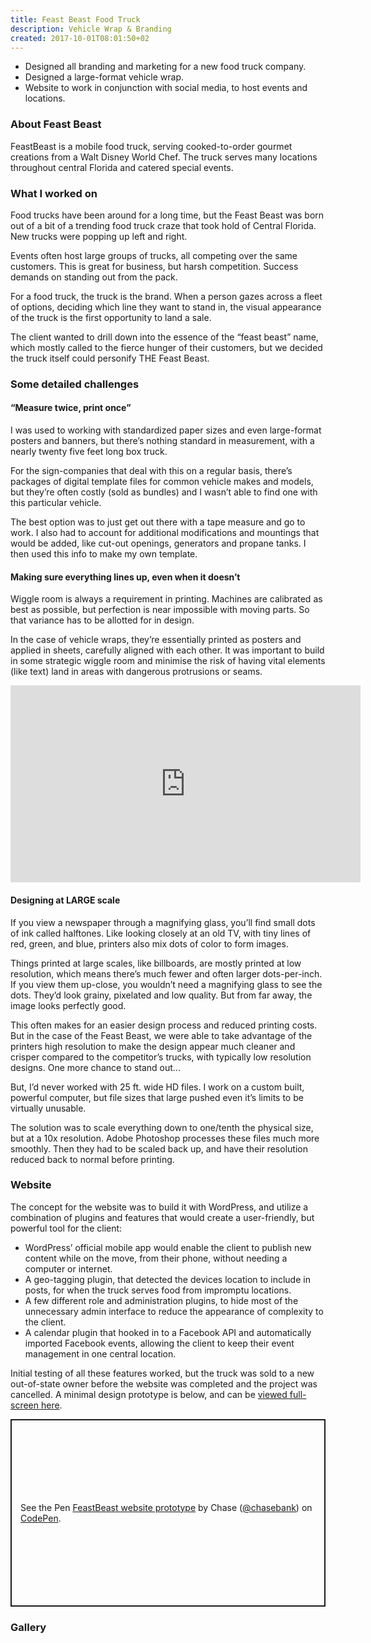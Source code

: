 ```yaml
---
title: Feast Beast Food Truck
description: Vehicle Wrap & Branding
created: 2017-10-01T08:01:50+02
---
```


<ul class="project-highlights">
  <li><span>Designed all branding and marketing for a new food truck company.</span></li>
  <li><span>Designed a large-format vehicle wrap.</span></li>
  <li><span>Website to work in conjunction with social media, to host events and locations.</span></li>
</ul>

### About Feast Beast

FeastBeast is a mobile food truck, serving cooked-to-order gourmet creations from a Walt Disney World Chef. The truck serves many locations throughout central Florida and catered special events.

### What I worked on

Food trucks have been around for a long time, but the Feast Beast was born out of a bit of a trending food truck craze that took hold of Central Florida. New trucks were popping up left and right.

Events often host large groups of trucks, all competing over the same customers. This is great for business, but harsh competition. Success demands on standing out from the pack.

For a food truck, the truck is the brand. When a person gazes across a fleet of options, deciding which line they want to stand in, the visual appearance of the truck is the first opportunity to land a sale.

The client wanted to drill down into the essence of the “feast beast” name,  which mostly called to the fierce hunger of their customers, but we decided the truck itself could personify THE Feast Beast.

<photoswipe-gallery :singleImage="true">
  <photoswipe-image
    imageURL="projects/feastbeast/feastbeast--ref.jpg"
    :classes="'large'"
    :caption="'The FeastBeast Food Truck in action'" />
</photoswipe-gallery>

### Some detailed challenges

#### “Measure twice, print once”

I was used to working with standardized paper sizes and even large-format posters and banners, but there’s nothing standard in measurement, with a nearly twenty five feet long box truck.

For the sign-companies that deal with this on a regular basis, there’s packages of digital template files for common vehicle makes and models, but they’re often costly (sold as bundles) and I wasn’t able to find one with this particular vehicle.

The best option was to just get out there with a tape measure and go to work. I also had to account for additional modifications and mountings that would be added, like cut-out openings, generators and propane tanks. I then used this info to make my own template.

<photoswipe-gallery :gallery="true">
  <photoswipe-image
    imageURL="projects/feastbeast/feastbeast--measurements.jpg"
    :classes="''"
    :caption="'Some of the reference photos with measurement notes'" />
    <photoswipe-image
    imageURL="projects/feastbeast/feastbeast--profile-templates.jpg"
    :classes="''"
    :caption="'Template created based on measurements'" />
</photoswipe-gallery>

#### Making sure everything lines up, even when it doesn’t

Wiggle room is always a requirement in printing. Machines are calibrated as best as possible, but perfection is near impossible with moving parts. So that variance has to be allotted for in design.

In the case of vehicle wraps, they’re essentially printed as posters and applied in sheets, carefully aligned with each other. It was important to build in some strategic wiggle room and minimise the risk of having vital elements (like text) land in areas with dangerous protrusions or seams.

<photoswipe-gallery :singleImage="true">
  <div class="grid-item large">
    <iframe width="560" height="315" src="https://www.youtube.com/embed/lG0juIfuY_I" frameborder="0" allow="accelerometer; autoplay; encrypted-media; gyroscope; picture-in-picture" allowfullscreen></iframe>
  </div>
</photoswipe-gallery>

#### Designing at LARGE scale

If you view a newspaper through a magnifying glass, you’ll find small dots of ink called halftones. Like looking closely at an old TV, with tiny lines of red, green, and blue, printers also mix dots of color to form images.

Things printed at large scales, like billboards, are mostly printed at low resolution, which means there’s much fewer and often larger dots-per-inch. If you view them up-close, you wouldn’t need a magnifying glass to see the dots. They’d look grainy, pixelated and low quality. But from far away, the image looks perfectly good.

This often makes for an easier design process and reduced printing costs. But in the case of the Feast Beast, we were able to take advantage of the printers high resolution to make the design appear much cleaner and crisper compared to the competitor’s trucks, with typically low resolution designs. One more chance to stand out...

But, I’d never worked with 25 ft. wide HD  files. I work on a custom built, powerful computer, but file sizes that large pushed even it’s limits to be virtually unusable.

The solution was to scale everything down to one/tenth the physical size, but at a 10x resolution. Adobe Photoshop processes these files much more smoothly. Then they had to be scaled back up, and have their resolution reduced back to normal before printing.

### Website

The concept for the website was to build it with WordPress, and utilize a combination of plugins and features that would create a user-friendly, but powerful tool for the client:

 * WordPress’ official mobile app would enable the client to publish new content while on the move, from their phone, without needing a computer or internet.
 * A geo-tagging plugin, that detected the devices location to include in posts, for when the truck serves food from impromptu locations.
 * A few different role and administration plugins, to hide most of the unnecessary admin interface to reduce the appearance of complexity to the client.
 * A calendar plugin that hooked in to a Facebook API and automatically imported Facebook events, allowing the client to keep their event management in one central location.

Initial testing of all these features worked, but the truck was sold to a new out-of-state owner before the website was completed and the project was cancelled. A minimal design prototype is below, and can be [viewed full-screen here](https://s.codepen.io/chasebank/debug/cb8cf80a7fe2208d6ca325e93b584e70).

<p class="codepen full-width" data-height="300" data-theme-id="37749" data-default-tab="result" data-user="chasebank" data-slug-hash="cb8cf80a7fe2208d6ca325e93b584e70" style="height: 300px; box-sizing: border-box; display: flex; align-items: center; justify-content: center; border: 2px solid; margin: 1em 0; padding: 1em;" data-pen-title="FeastBeast website prototype">
  <span>See the Pen <a href="https://codepen.io/chasebank/pen/cb8cf80a7fe2208d6ca325e93b584e70/">
  FeastBeast website prototype</a> by Chase (<a href="https://codepen.io/chasebank">@chasebank</a>)
  on <a href="https://codepen.io">CodePen</a>.</span>
</p>
<script async src="https://static.codepen.io/assets/embed/ei.js"></script>

### Gallery

<photoswipe-gallery :gallery="true" :fullWidth="true">
  <photoswipe-image
    imageURL="projects/feastbeast/feastbeast--logo.jpg"
    :classes="'long'"
    :caption="'FeastBeast Logo'" />
    <photoswipe-image
    imageURL="projects/feastbeast/feastbeast--perspective.jpg"
    :classes="''"
    :caption="'Final proof of what the truck would look like'" />
    <photoswipe-image
    imageURL="projects/feastbeast/feastbeast--printing.jpg"
    :classes="''"
    :caption="'Printing of the vinyl wrapping'" />
    <photoswipe-image
    imageURL="projects/feastbeast/feastbeast--side.jpg"
    :classes="'medium'"
    :caption="'The side of the truck'" />
    <photoswipe-image
    imageURL="projects/feastbeast/feastbeast--front.jpg"
    :classes="'medium'"
    :caption="'The front of the truck'" />
    <photoswipe-image
    imageURL="projects/feastbeast/feastbeast--front-angle.jpg"
    :classes="'medium'"
    :caption="'The front of the truck at an angle'" />
    <photoswipe-image
    imageURL="projects/feastbeast/feastbeast--back.jpg"
    :classes="''"
    :caption="'The back of the truck'" />
    <photoswipe-image
    imageURL="projects/feastbeast/feastbeast--orlando-weekly.jpg"
    :classes="'tall'"
    :caption="'As featured in the “Orlando Weekly” magazine'" />
    <photoswipe-image
    imageURL="projects/feastbeast/feastbeast--branding.jpg"
    :classes="''"
    :caption="'Some additional branded items; A paper bag for serving food, and a rewards card for repeat customers.'" />
    <photoswipe-image
    imageURL="projects/feastbeast/feastbeast--action-shot.jpg"
    :classes="'medium'"
    :caption="'The FeastBeast Food Truck in action'" />
</photoswipe-gallery>